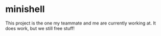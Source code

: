 # minishell

This project is the one my teammate and me are currently working at. It does work, but we still free stuff!

